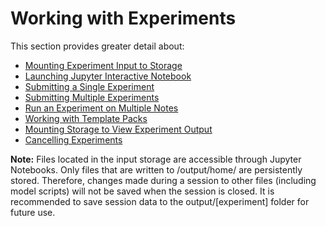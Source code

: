 # Working with Experiments

This section provides greater detail about:

* [Mounting Experiment Input to Storage](mount_exp_input.md)
* [Launching Jupyter Interactive Notebook](launch_jupyter.md)
* [Submitting a Single Experiment](submit_single.md)
* [Submitting Multiple Experiments](submit_mult_exp.md)
* [Run an Experiment on Multiple Notes](submit_mult_nodes.md)
* [Working with Template Packs](template_packs.md)
* [Mounting Storage to View Experiment Output](mount_exp_output.md)
* [Cancelling Experiments](cancel_exp.md)

**Note:** Files located in the input storage are accessible through Jupyter Notebooks. Only files that are 
written to /output/home/ are persistently stored. Therefore, changes made during a session to other files (including model scripts) 
will not be saved when the session is closed. It is recommended to save session data to the 
output/[experiment] folder for future use.
